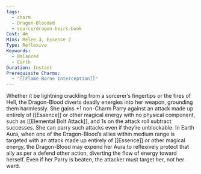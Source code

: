 ```yaml
---
tags:
  - charm
  - Dragon-Blooded
  - source/dragon-heirs-book
Cost: 4m
Mins: Melee 3, Essence 2
Type: Reflexive
Keywords:
  - Balanced
  - Earth
Duration: Instant
Prerequisite Charms:
  - "[[Flame-Borne Interception]]"
---
```

Whether it be lightning crackling from a sorcerer’s fingertips or the fires of Hell, the Dragon-Blood diverts deadly energies into her weapon, grounding them harmlessly. She gains +1 non-Charm Parry against an attack made up entirely of [[Essence]] or other magical energy with no physical component, such as [[Elemental Bolt Attack]], and 1s on the attack roll subtract successes.
She can parry such attacks even if they’re unblockable.
In Earth Aura, when one of the Dragon-Blood’s allies within medium range is targeted with an attack made up entirely of [[Essence]] or other magical energy, the Dragon-Blood may expend her Aura to reflexively protect that ally as per a defend other action, diverting the flow of energy toward herself. Even if her Parry is beaten, the attacker must target her, not her ward.